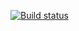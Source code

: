 [![Build status](https://ci.appveyor.com/api/projects/status/kq1se8e03ufie87s?svg=true)](https://ci.appveyor.com/project/TatyanaMilyutkina/api-ci-1)
